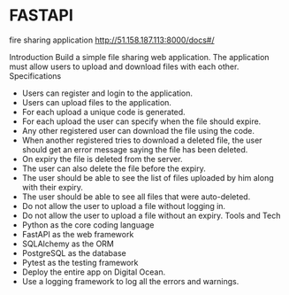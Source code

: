 # FASTAPI
fire sharing application
http://51.158.187.113:8000/docs#/

Introduction
Build a simple file sharing web application. The application must allow users to upload and download files with each other.
Specifications
- Users can register and login to the application.
- Users can upload files to the application.
- For each upload a unique code is generated.
- For each upload the user can specify when the file should expire.
- Any other registered user can download the file using the code.
- When another registered tries to download a deleted file, the user should get an error message saying the file has been deleted.
- On expiry the file is deleted from the server.
- The user can also delete the file before the expiry.
- The user should be able to see the list of files uploaded by him along with their expiry.
- The user should be able to see all files that were auto-deleted.
- Do not allow the user to upload a file without logging in.
- Do not allow the user to upload a file without an expiry.
Tools and Tech
- Python as the core coding language
- FastAPI as the web framework
- SQLAlchemy as the ORM
- PostgreSQL as the database
- Pytest as the testing framework
- Deploy the entire app on Digital Ocean.
- Use a logging framework to log all the errors and warnings.


